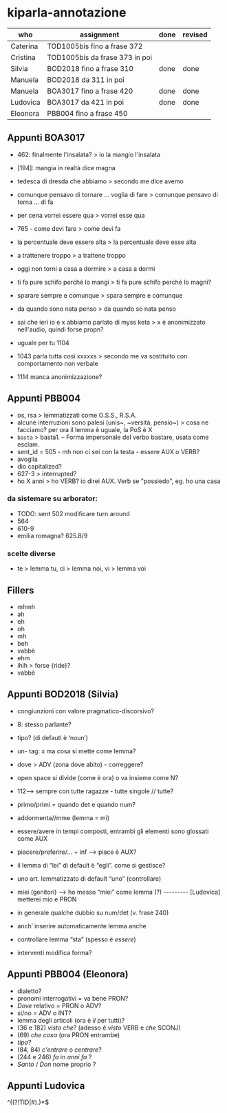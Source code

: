 # kiparla-annotazione

| who | assignment | done | revised |
| --- | ---        | ---  | ---     |
| Caterina | TOD1005bis fino a frase 372 | | |
| Cristina | TOD1005bis da frase 373 in poi | | |
| Silvia | BOD2018 fino a frase 310 | done | done |
| Manuela | BOD2018 da 311 in poi |  |  |
| Manuela | BOA3017 fino a frase 420 | done | done |
| Ludovica | BOA3017 da 421 in poi | done | done |
| Eleonora | PBB004 fino a frase 450 | | |

## Appunti BOA3017

* 462: finalmente l'insalata? > io la mangio l'insalata

* [194]: mangia in realtà dice magna
* tedesca di dresda che abbiamo > secondo me dice avemo
* comunque pensavo di tornare ... voglia di fare > comunque pensavo di torna ... di fa
* per cena vorrei essere qua > vorrei esse qua
* 765 - come devi fare > come devi fa
* la percentuale deve essere alta > la percentuale deve esse alta
* a trattenere troppo > a trattene troppo
* oggi non torni a casa a dormire > a casa a dormi
* ti fa pure schifo perché lo mangi > ti fa pure schifo perché lo magni?
* sparare sempre e comunque > spara sempre e comunque
* da quando sono nata penso > da quando so nata penso

* sai che ieri io e x abbiamo parlato di myss keta > x è anonimizzato nell'audio, quindi forse propn?
* uguale per tu 1104

* 1043 parla tutta così xxxxxs > secondo me va sostituito con comportamento non verbale

* 1114 manca anonimizzazione?

## Appunti PBB004

* os, rsa > lemmatizzati come O.S.S., R.S.A.
* alcune interruzioni sono palesi (unis~, ~versità, pensio~) > cosa ne facciamo? per ora il lemma è uguale, la PoS è X
* `basta` > basta1. – Forma impersonale del verbo bastare, usata come esclam.
* sent_id = 505 - mh non ci sei con la testa - essere AUX o VERB?
* avoglia
* dio capitalized?
* 627-3 > interrupted?
* ho X anni > ho VERB? io direi AUX. Verb se "possiedo", eg. ho una casa

### da sistemare su arborator:

* TODO: sent 502 modificare turn around
* 564
* 610-9
* emilia romagna? 625.8/9

### scelte diverse

* te > lemma tu, ci > lemma noi, vi > lemma voi

## Fillers

- mhmh
- ah
- eh
- oh
- mh
- beh
- vabbè
- ehm
- ihih > forse {ride}?
- vabbè


 ## Appunti BOD2018 (Silvia)

- congiunzioni con valore pragmatico-discorsivo?
- 8: stesso parlante?
- tipo? (di defautl è ‘noun’)
- un- tag: x ma cosa si mette come lemma?
- dove > ADV (zona dove abito) - correggere?
- open space si divide (come è ora) o va insieme come N?

- 112—> sempre con tutte ragazze - tutte singole // tutte?
- primo/primi = quando det e quando num?
- addormenta//mme (lemma = mi)

- essere/avere in tempi composti, entrambi gli elementi sono glossati come AUX
- piacere/preferire/… + inf —> piace è AUX?
- il lemma di “lei” di default è “egli”. come si gestisce?
- uno art. lemmatizzato di default “uno” (controllare)
- miei (genitori) —> ho messo “miei” come lemma (?) --------- [Ludovica] metterei mio e PRON
- in generale qualche dubbio su num/det (v. frase 240)

- anch’ inserire automaticamente lemma anche
- controllare lemma “sta” (spesso è _essere_)

- interventi modifica forma?

## Appunti PBB004 (Eleonora)

- dialetto?
- pronomi interrogativi = va bene PRON?
- _Dove_ relativo = PRON o ADV?
- sì/no = ADV o INT?
- lemma degli articoli (ora è _il_ per tutti)?
- (36 e 182) _visto che_? (adesso è _visto_ VERB e _che_ SCONJ)
- (69) _che cosa_ (ora PRON entrambe)
- _tipo_?
- (84, 84) _c'entrare_ o _centrare_?
- (244 e 246) _fa_ in _anni fa_ ?
- _Santo_ / _Don_ nome proprio ?


## Appunti Ludovica

^((?!TID|#).)*$